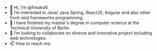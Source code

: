 - 👋 Hi, I’m @freaksN
- 👀 I’m interested in Java/ Java Spring, ReactJS, Angular and also other front-end frameworks programming.
- 🌱 I have finished my master's degree in computer science at the Technical University of Berlin.
- 💞️ I’m looking to collaborate on diverse and innovative project including web technologies.
- 📫 How to reach me: 

<!---
freaksN/freaksN is a ✨ special ✨ repository because its `README.md` (this file) appears on your GitHub profile.
You can click the Preview link to take a look at your changes.
--->
